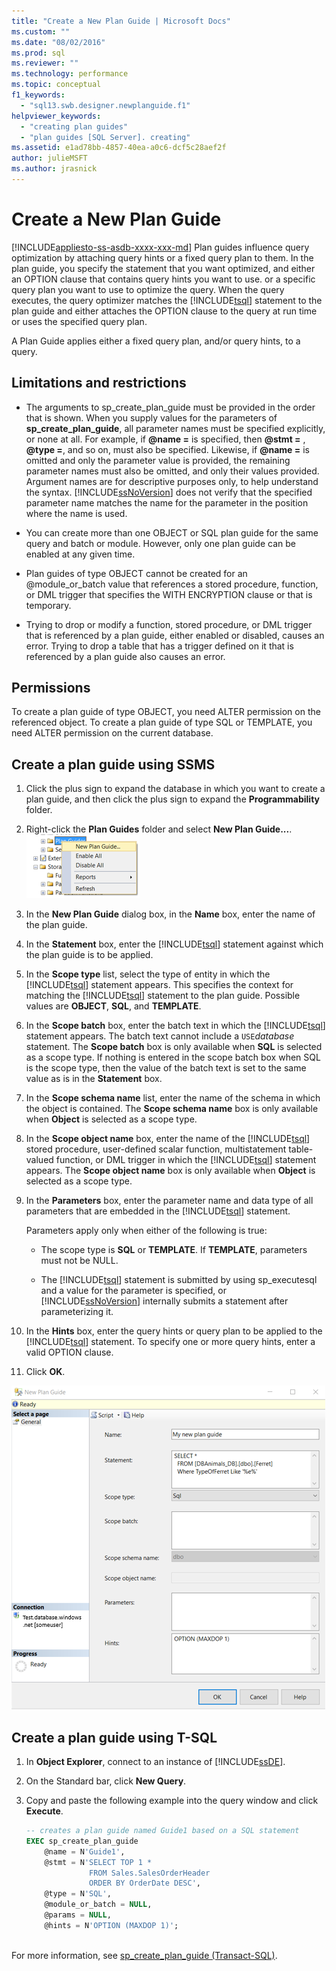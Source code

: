 ```yaml
---
title: "Create a New Plan Guide | Microsoft Docs"
ms.custom: ""
ms.date: "08/02/2016"
ms.prod: sql
ms.reviewer: ""
ms.technology: performance
ms.topic: conceptual
f1_keywords: 
  - "sql13.swb.designer.newplanguide.f1"
helpviewer_keywords: 
  - "creating plan guides"
  - "plan guides [SQL Server]. creating"
ms.assetid: e1ad78bb-4857-40ea-a0c6-dcf5c28aef2f
author: julieMSFT
ms.author: jrasnick
---
```

# Create a New Plan Guide
[!INCLUDE[appliesto-ss-asdb-xxxx-xxx-md](../../includes/appliesto-ss-asdb-xxxx-xxx-md.md)]
Plan guides influence query optimization by attaching query hints or a fixed query plan to them. In the plan guide, you specify the statement that you want optimized, and either an OPTION clause that contains query hints you want to use. or a specific query plan you want to use to optimize the query. When the query executes, the query optimizer matches the [!INCLUDE[tsql](../../includes/tsql-md.md)] statement to the plan guide and either attaches the OPTION clause to the query at run time or uses the specified query plan.  

A Plan Guide applies either a fixed query plan, and/or query hints, to a query.
  
##  <a name="Restrictions"></a> Limitations and restrictions  
-   The arguments to sp_create_plan_guide must be provided in the order that is shown. When you supply values for the parameters of **sp_create_plan_guide**, all parameter names must be specified explicitly, or none at all. For example, if **@name =** is specified, then **@stmt =** , **@type =**, and so on, must also be specified. Likewise, if **@name =** is omitted and only the parameter value is provided, the remaining parameter names must also be omitted, and only their values provided. Argument names are for descriptive purposes only, to help understand the syntax. [!INCLUDE[ssNoVersion](../../includes/ssnoversion-md.md)] does not verify that the specified parameter name matches the name for the parameter in the position where the name is used.  
  
-   You can create more than one OBJECT or SQL plan guide for the same query and batch or module. However, only one plan guide can be enabled at any given time.  
  
-   Plan guides of type OBJECT cannot be created for an @module_or_batch value that references a stored procedure, function, or DML trigger that specifies the WITH ENCRYPTION clause or that is temporary.  
  
-   Trying to drop or modify a function, stored procedure, or DML trigger that is referenced by a plan guide, either enabled or disabled, causes an error. Trying to drop a table that has a trigger defined on it that is referenced by a plan guide also causes an error.  

##  <a name="Permissions"></a> Permissions  
 To create a plan guide of type OBJECT, you need ALTER permission on the referenced object. To create a plan guide of type SQL or TEMPLATE, you need ALTER permission on the current database.  
  
##  <a name="SSMSProcedure"></a> Create a plan guide using SSMS  
1.  Click the plus sign to expand the database in which you want to create a plan guide, and then click the plus sign to expand the **Programmability** folder.  
  
2.  Right-click the **Plan Guides** folder and select **New Plan Guide...**.
![select_plan_guide](../../relational-databases/performance/media/select-plan-guide.png)
  
3.  In the **New Plan Guide** dialog box, in the **Name** box, enter the name of the plan guide.  
  
4.  In the **Statement** box, enter the [!INCLUDE[tsql](../../includes/tsql-md.md)] statement against which the plan guide is to be applied.  
  
5.  In the **Scope type** list, select the type of entity in which the [!INCLUDE[tsql](../../includes/tsql-md.md)] statement appears. This specifies the context for matching the [!INCLUDE[tsql](../../includes/tsql-md.md)] statement to the plan guide. Possible values are **OBJECT**, **SQL**, and **TEMPLATE**.  
  
6.  In the **Scope batch** box, enter the batch text in which the [!INCLUDE[tsql](../../includes/tsql-md.md)] statement appears. The batch text cannot include a `USE`*database* statement. The **Scope batch** box is only available when **SQL** is selected as a scope type. If nothing is entered in the scope batch box when SQL is the scope type, then the value of the batch text is set to the same value as is in the **Statement** box.  
  
7.  In the **Scope schema name** list, enter the name of the schema in which the object is contained. The **Scope schema name** box is only available when **Object** is selected as a scope type.  
  
8.  In the **Scope object name** box, enter the name of the [!INCLUDE[tsql](../../includes/tsql-md.md)] stored procedure, user-defined scalar function, multistatement table-valued function, or DML trigger in which the [!INCLUDE[tsql](../../includes/tsql-md.md)] statement appears. The **Scope object name** box is only available when **Object** is selected as a scope type.  
  
9. In the **Parameters** box, enter the parameter name and data type of all parameters that are embedded in the [!INCLUDE[tsql](../../includes/tsql-md.md)] statement.  
  
   Parameters apply only when either of the following is true:  
  
   -   The scope type is **SQL** or **TEMPLATE**. If **TEMPLATE**, parameters must not be NULL.  
  
   -   The [!INCLUDE[tsql](../../includes/tsql-md.md)] statement is submitted by using sp_executesql and a value for the parameter is specified, or [!INCLUDE[ssNoVersion](../../includes/ssnoversion-md.md)] internally submits a statement after parameterizing it.  
  
10. In the **Hints** box, enter the query hints or query plan to be applied to the [!INCLUDE[tsql](../../includes/tsql-md.md)] statement. To specify one or more query hints, enter a valid OPTION clause.  
  
11. Click **OK**.  

![plan_guide](../../relational-databases/performance/media/plan-guide.png)  

##  <a name="TsqlProcedure"></a> Create a plan guide using T-SQL  
1.  In **Object Explorer**, connect to an instance of [!INCLUDE[ssDE](../../includes/ssde-md.md)].  
  
2.  On the Standard bar, click **New Query**.  
  
3.  Copy and paste the following example into the query window and click **Execute**.  
  
    ```sql  
    -- creates a plan guide named Guide1 based on a SQL statement  
    EXEC sp_create_plan_guide   
        @name = N'Guide1',   
        @stmt = N'SELECT TOP 1 *   
                  FROM Sales.SalesOrderHeader   
                  ORDER BY OrderDate DESC',   
        @type = N'SQL',  
        @module_or_batch = NULL,   
        @params = NULL,   
        @hints = N'OPTION (MAXDOP 1)';  
  
    ```  

For more information, see [sp_create_plan_guide &#40;Transact-SQL&#41;](../../relational-databases/system-stored-procedures/sp-create-plan-guide-transact-sql.md).  

  
